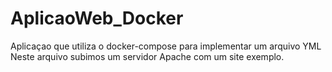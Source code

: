 # AplicaoWeb_Docker
Aplicaçao que utiliza o docker-compose para implementar um arquivo YML
Neste arquivo subimos um servidor Apache com um site exemplo.
